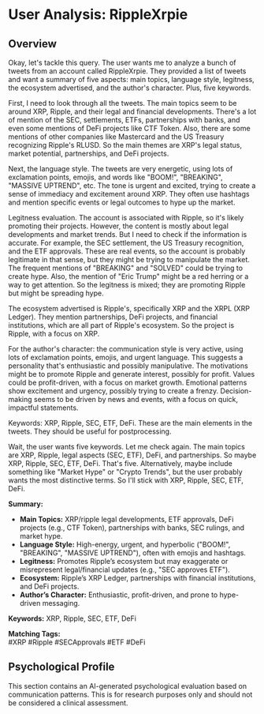 # User Analysis: RippleXrpie

## Overview

<think>
Okay, let's tackle this query. The user wants me to analyze a bunch of tweets from an account called RippleXrpie. They provided a list of tweets and want a summary of five aspects: main topics, language style, legitness, the ecosystem advertised, and the author's character. Plus, five keywords.

First, I need to look through all the tweets. The main topics seem to be around XRP, Ripple, and their legal and financial developments. There's a lot of mention of the SEC, settlements, ETFs, partnerships with banks, and even some mentions of DeFi projects like CTF Token. Also, there are some mentions of other companies like Mastercard and the US Treasury recognizing Ripple's RLUSD. So the main themes are XRP's legal status, market potential, partnerships, and DeFi projects.

Next, the language style. The tweets are very energetic, using lots of exclamation points, emojis, and words like "BOOM!", "BREAKING", "MASSIVE UPTREND", etc. The tone is urgent and excited, trying to create a sense of immediacy and excitement around XRP. They often use hashtags and mention specific events or legal outcomes to hype up the market.

Legitness evaluation. The account is associated with Ripple, so it's likely promoting their projects. However, the content is mostly about legal developments and market trends. But I need to check if the information is accurate. For example, the SEC settlement, the US Treasury recognition, and the ETF approvals. These are real events, so the account is probably legitimate in that sense, but they might be trying to manipulate the market. The frequent mentions of "BREAKING" and "SOLVED" could be trying to create hype. Also, the mention of "Eric Trump" might be a red herring or a way to get attention. So the legitness is mixed; they are promoting Ripple but might be spreading hype.

The ecosystem advertised is Ripple's, specifically XRP and the XRPL (XRP Ledger). They mention partnerships, DeFi projects, and financial institutions, which are all part of Ripple's ecosystem. So the project is Ripple, with a focus on XRP.

For the author's character: the communication style is very active, using lots of exclamation points, emojis, and urgent language. This suggests a personality that's enthusiastic and possibly manipulative. The motivations might be to promote Ripple and generate interest, possibly for profit. Values could be profit-driven, with a focus on market growth. Emotional patterns show excitement and urgency, possibly trying to create a frenzy. Decision-making seems to be driven by news and events, with a focus on quick, impactful statements.

Keywords: XRP, Ripple, SEC, ETF, DeFi. These are the main elements in the tweets. They should be useful for postprocessing.

Wait, the user wants five keywords. Let me check again. The main topics are XRP, Ripple, legal aspects (SEC, ETF), DeFi, and partnerships. So maybe XRP, Ripple, SEC, ETF, DeFi. That's five. Alternatively, maybe include something like "Market Hype" or "Crypto Trends", but the user probably wants the most distinctive terms. So I'll stick with XRP, Ripple, SEC, ETF, DeFi.
</think>

**Summary:**  
- **Main Topics:** XRP/ripple legal developments, ETF approvals, DeFi projects (e.g., CTF Token), partnerships with banks, SEC rulings, and market hype.  
- **Language Style:** High-energy, urgent, and hyperbolic ("BOOM!", "BREAKING", "MASSIVE UPTREND"), often with emojis and hashtags.  
- **Legitness:** Promotes Ripple’s ecosystem but may exaggerate or misrepresent legal/financial updates (e.g., "SEC approves ETF").  
- **Ecosystem:** Ripple’s XRP Ledger, partnerships with financial institutions, and DeFi projects.  
- **Author’s Character:** Enthusiastic, profit-driven, and prone to hype-driven messaging.  

**Keywords:** XRP, Ripple, SEC, ETF, DeFi  

**Matching Tags:**  
#XRP #Ripple #SECApprovals #ETF #DeFi

## Psychological Profile

This section contains an AI-generated psychological evaluation based on communication patterns. This is for research purposes only and should not be considered a clinical assessment.
